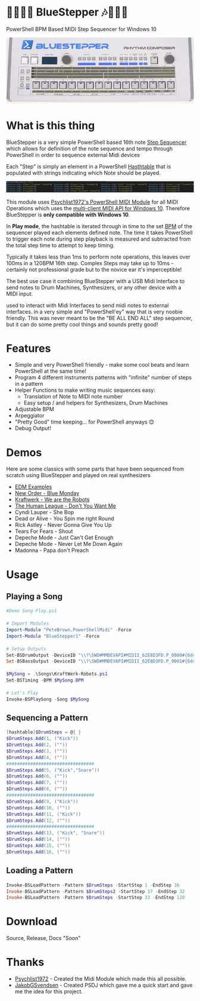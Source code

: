 # 💙🥁🎹🎶 BlueStepper 🎶🎹🥁💙
PowerShell BPM Based MIDI Step Sequencer for Windows 10

![](./img/bluestepper.png)

# What is this thing

BlueStepper is a very simple PowerShell based 16th note [Step Sequencer](https://en.wikipedia.org/wiki/Music_sequencer) which allows for definition of the note sequence and tempo through PowerShell in order to sequence external Midi devices

Each "Step" is simply an element in a PowerShell [Hasthtable](https://docs.microsoft.com/en-us/dotnet/api/system.collections.hashtable?view=netframework-4.8) that is populated with strings indicating which Note should be played.

![](./img/drumsteps.png)


This module uses [Psychlist1972's PowerShell MIDI Module](https://github.com/Psychlist1972/Windows-10-PowerShell-MIDI) for all MIDI Operations which uses the [multi-client MIDI API for Windows 10](https://blogs.windows.com/windowsdeveloper/2016/09/21/midi-enhancements-in-windows-10/). Therefore BlueStepper is **only compatible with Windows 10**.

In **Play mode**, the hashtable is iterated through in time to the set [BPM](https://en.wikipedia.org/wiki/Tempo) of the sequencer played each elements defined note. The time it takes PowerShell to trigger each note during step playback is measured and subtracted from the total step time to attempt to keep timing.

Typically it takes less than 1ms to perform note operations, this leaves over 100ms in a 120BPM 16th step. Complex Steps may take up to 10ms - certainly not professional grade but to the novice ear it's imperceptible!

The best use case it combining BlueStepper with a USB Midi Interface to send notes to Drum Machines, Synthesizers, or any other device with a MIDI input.


used to interact with Midi Interfaces to send midi notes to external interfaces.
in a very simple and "PowerShell'ey" way that is very noobie friendly. This was never meant to be the "BE ALL END ALL" step sequencer, but it can do some pretty cool things and sounds pretty good! 

# Features
* Simple and very PowerShell friendly - make some cool beats and learn PowerShell at the same time!
* Program 4 different instruments patterns with "infinite" number of steps in a pattern
* Helper Functions to make writing music sequences easy:
    * Translation of Note to MIDI note number
    * Easy setup / and helpers for Synthesizers, Drum Machines
* Adjustable BPM
* Arpeggiator
* "Pretty Good" time keeping... for PowerShell anyways 😊
* Debug Output! 

# Demos
Here are some classics with some parts that have been sequenced from scratch using BlueStepper and played on real synthesizers

* [EDM Examples](https://twitter.com/LeeAlanBerg/status/1225648709033005056)
* [New Order - Blue Monday](https://twitter.com/LeeAlanBerg/status/1226074288538685440)
* [Kraftwerk - We are the Robots](https://twitter.com/LeeAlanBerg/status/1226281609156059137)
* [The Human League - Don't You Want Me](https://twitter.com/LeeAlanBerg/status/1226318499867480064)
* Cyndi Lauper - She Bop
* Dead or Alive - You Spin me right Round
* Rick Astley - Never Gonna Give You Up
* Tears For Fears - Shout
* Depeche Mode - Just Can't Get Enough
* Depeche Mode - Never Let Me Down Again
* Madonna - Papa don't Preach

# Usage

## Playing a Song
```powershell
#Demo Song Play.ps1

# Import Modules
Import-Module "PeteBrown.PowerShellMidi" -Force
Import-Module "BlueStepper1" -Force

# Setup Outputs
Set-BSDrumOutput -DeviceID "\\?\SWD#MMDEVAPI#MIDII_62E8D3FD.P_0000#{6dc23320-ab33-4ce4-80d4-bbb3ebbf2814}" -MidiChannel 9
Set-BSBassOutput -DeviceID "\\?\SWD#MMDEVAPI#MIDII_62E8D3FD.P_0001#{6dc23320-ab33-4ce4-80d4-bbb3ebbf2814}" -MidiChannel 0

$MySong = .\Songs\KraftWerk-Robots.ps1
Set-BSTiming -BPM $MySong.BPM

# Let's Play
Invoke-BSPlaySong -Song $MySong

```

## Sequencing a Pattern

```powershell
[hashtable]$DrumSteps = @{ }
$DrumSteps.Add(1, ("Kick"))
$DrumSteps.Add(2, (""))
$DrumSteps.Add(3, (""))
$DrumSteps.Add(4, (""))
#################################
$DrumSteps.Add(5, ("Kick","Snare"))
$DrumSteps.Add(6, (""))
$DrumSteps.Add(7, (""))
$DrumSteps.Add(8, (""))
#################################
$DrumSteps.Add(9, ("Kick"))
$DrumSteps.Add(10, (""))
$DrumSteps.Add(11, ("Kick"))
$DrumSteps.Add(12, (""))
#################################
$DrumSteps.Add(13, ("Kick", "Snare"))
$DrumSteps.Add(14, (""))
$DrumSteps.Add(15, (""))
$DrumSteps.Add(16, (""))
```

## Loading a Pattern

```powershell
Invoke-BSLoadPattern -Pattern $DrumSteps -StartStep 1 -EndStep 16
Invoke-BSLoadPattern -Pattern $DrumSteps2 -StartStep 17 -EndStep 32
Invoke-BSLoadPattern -Pattern $DrumSteps -StartStep 33 -EndStep 128
```

# Download
Source, Release, Docs "Soon"

# Thanks

* [Psychlist1972](https://github.com/Psychlist1972) - Created the Midi Module which made this all possible.
* [JakobGSvendsen](https://github.com/JakobGSvendsen) - Created PSDJ which gave me a quick start and gave me the idea for this project.
